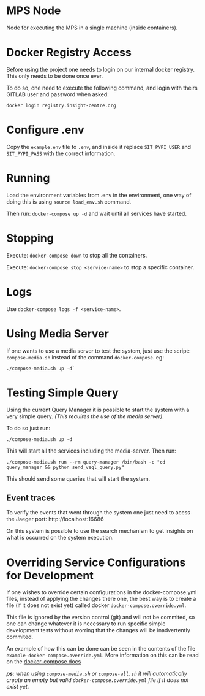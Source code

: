 # MPS Node
Node for executing the MPS in a single machine (inside containers).

# Docker Registry Access
Before using the project one needs to login on our internal docker registry.
This only needs to be done once ever.

To do so, one need to execute the following command, and login with theirs GITLAB user and password when asked:
```shell
docker login registry.insight-centre.org
```

# Configure .env
Copy the `example.env` file to `.env`, and inside it replace `SIT_PYPI_USER` and `SIT_PYPI_PASS` with the correct information.

# Running
Load the environment variables from .env in the environment, one way of doing this is using `source load_env.sh` command.

Then run: `docker-compose up -d` and wait until all services have started.

# Stopping

Execute: `docker-compose down` to stop all the containers.

Execute: `docker-compose stop <service-name>` to stop a specific container.

# Logs

Use `docker-compose logs -f <service-name>`.

# Using Media Server
If one wants to use a media server to test the system, just use the script: `compose-media.sh` instead of the command `docker-compose`. eg:

```shell
./compose-media.sh up -d`
```

# Testing Simple Query
Using the current Query Manager it is possible to start the system with a very simple query.
*(This requires the use of the media server)*.

To do so just run:

```shell
./compose-media.sh up -d
```
This will start all the services including the media-server. Then run:

```shell
./compose-media.sh run --rm query-manager /bin/bash -c "cd query_manager && python send_veql_query.py"
```
This should send some queries that will start the system.

## Event traces
To verify the events that went through the system one just need to acess the Jaeger port: http://localhost:16686

On this system is possible to use the search mechanism to get insights on what is occurred on the system execution.


# Overriding Service Configurations for Development
If one wishes to override certain configurations in the docker-compose.yml files, instead of applying the changes there one, the best way is to create a file (if it does not exist yet) called docker `docker-compose.override.yml`.

This file is ignored by the version control (git) and will not be commited, so one can change whatever it is necessary to run specific simple development tests without worring that the changes will be inadvertently commited.

An example of how this can be done can be seen in the contents of the file `example-docker-compose.override.yml`.
More information on this can be read on the [docker-compose docs](https://docs.docker.com/compose/extends/#understanding-multiple-compose-files)

***ps**: when using `compose-media.sh` or `compose-all.sh` it will automatically create an empty but valid `docker-compose.override.yml` file if it does not exist yet.*